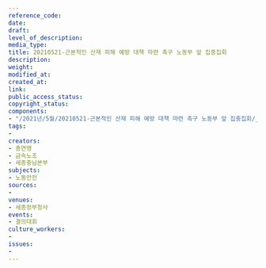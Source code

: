 ```yaml
---
reference_code: 
date: 
draft: 
level_of_description: 
media_type: 
title: 20210521-근본적인 산재 피해 예방 대책 마련 촉구 노동부 앞 집중집회
description: 
weight: 
modified_at: 
created_at: 
link: 
public_access_status: 
copyright_status: 
components:
- "/2021년/5월/20210521-근본적인 산재 피해 예방 대책 마련 촉구 노동부 앞 집중집회/_1DX0121.jpg"
tags:
- 
creators:
- 총연맹
- 금속노조
- 세종충남본부
subjects:
- 노동안전
sources:
- 
venues:
- 세종정부청사
events:
- 결의대회
culture_workers:
- 
issues:
- 
---
```

